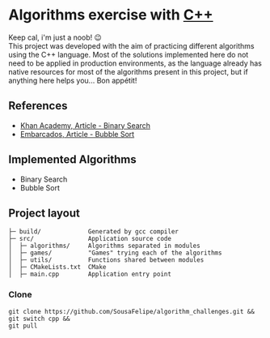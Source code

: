 
# Algorithms exercise with [C++](https://en.cppreference.com/w/)

Keep cal, i'm just a noob! 😉\
This project was developed with the aim of practicing different algorithms using the C++ language. Most of the solutions implemented here do not need to be applied in production environments, as the language already has native resources for most of the algorithms present in this project, but if anything here helps you... Bon appétit!


## References

  - [Khan Academy, Article - Binary Search](https://pt.khanacademy.org/computing/computer-science/algorithms/binary-search/a/binary-search)
  - [Embarcados, Article - Bubble Sort](https://embarcados.com.br/algoritmos-de-ordenacao-bubble-sort/)


## Implemented Algorithms

  - Binary Search
  - Bubble Sort


Project layout
--------------

    ├─ build/             Generated by gcc compiler
    ├─ src/               Application source code
    │  ├─ algorithms/     Algorithms separated in modules
    │  ├─ games/          "Games" trying each of the algorithms
    │  ├─ utils/          Functions shared between modules
    │  ├─ CMakeLists.txt  CMake
    │  ├─ main.cpp        Application entry point


### Clone

```
git clone https://github.com/SousaFelipe/algorithm_challenges.git &&
git switch cpp &&
git pull
```
